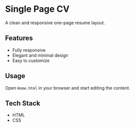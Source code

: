 # Single Page CV

A clean and responsive one-page resume layout.

## Features
- Fully responsive
- Elegant and minimal design
- Easy to customize

## Usage
Open `Home.html` in your browser and start editing the content.

## Tech Stack
- HTML
- CSS

